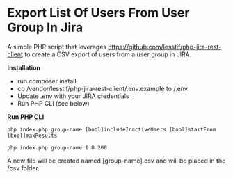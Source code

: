 # Export List Of Users From User Group In Jira
A simple PHP script that leverages https://github.com/lesstif/php-jira-rest-client 
to create a CSV export of users from a user group in JIRA.

**Installation**
* run composer install
* cp /vendor/lesstif/php-jira-rest-client/.env.example to /.env
* Update .env with your JIRA credentials
* Run PHP CLI (see below)

**Run PHP CLI**
```
php index.php group-name [bool]includeInactiveUsers [bool]startFrom [bool]maxResults
```

```
php index.php group-name 1 0 200
```

A new file will be created named [group-name].csv and will be placed in the /csv folder.